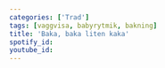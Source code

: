```yaml
---
categories: ['Trad']
tags: [vaggvisa, babyrytmik, bakning]
title: 'Baka, baka liten kaka'
spotify_id: 
youtube_id: 
---
```


